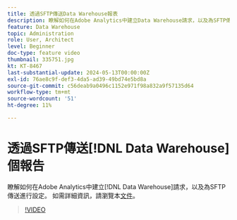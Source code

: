 ```yaml
---
title: 透過SFTP傳送Data Warehouse報表
description: 瞭解如何在Adobe Analytics中建立Data Warehouse請求，以及為SFTP傳送進行設定。
feature: Data Warehouse
topic: Administration
role: User, Architect
level: Beginner
doc-type: feature video
thumbnail: 335751.jpg
kt: KT-8467
last-substantial-update: 2024-05-13T00:00:00Z
exl-id: 76ae8c9f-def3-4da5-ad39-49bd74e5bd8a
source-git-commit: c56deab9a0496c1152e971f98a832a9f57135d64
workflow-type: tm+mt
source-wordcount: '51'
ht-degree: 11%

---
```


# 透過SFTP傳送[!DNL Data Warehouse]個報告

瞭解如何在Adobe Analytics中建立[!DNL Data Warehouse]請求，以及為SFTP傳送進行設定。 如需詳細資訊，請瀏覽本[文件](https://experienceleague.adobe.com/en/docs/analytics/export/ftp-and-sftp/secure-file-transfer-protocol/ftp-sftp-dw)。

>[!VIDEO](https://video.tv.adobe.com/v/335751/?quality=12&learn=on)
